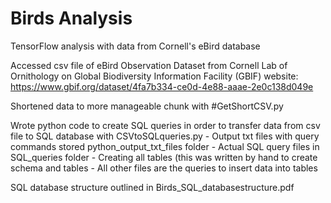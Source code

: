 # Birds Analysis

TensorFlow analysis with data from Cornell's eBird database

Accessed csv file of eBird Observation Dataset from Cornell Lab of Ornithology
on Global Biodiversity Information Facility (GBIF) website:
https://www.gbif.org/dataset/4fa7b334-ce0d-4e88-aaae-2e0c138d049e

Shortened data to more manageable chunk with #GetShortCSV.py

Wrote python code to create SQL queries in order to transfer data from
csv file to SQL database with CSVtoSQLqueries.py
    - Output txt files with query commands stored python_output_txt_files folder
    - Actual SQL query files in SQL_queries folder
        - Creating all tables (this was written by hand to create schema and tables
        - All other files are the queries to insert data into tables

SQL database structure outlined in Birds_SQL_databasestructure.pdf
